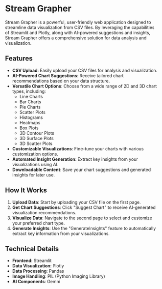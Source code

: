 # Stream Grapher

Stream Grapher is a powerful, user-friendly web application designed to streamline data visualization from CSV files. By leveraging the capabilities of Streamlit and Plotly, along with AI-powered suggestions and insights, Stream Grapher offers a comprehensive solution for data analysis and visualization.

## Features

- **CSV Upload**: Easily upload your CSV files for analysis and visualization.
- **AI-Powered Chart Suggestions**: Receive tailored chart recommendations based on your data structure.
- **Versatile Chart Options**: Choose from a wide range of 2D and 3D chart types, including:
  - Line Charts
  - Bar Charts
  - Pie Charts
  - Scatter Plots
  - Histograms
  - Heatmaps
  - Box Plots
  - 3D Contour Plots
  - 3D Surface Plots
  - 3D Scatter Plots
- **Customizable Visualizations**: Fine-tune your charts with various customization options.
- **Automated Insight Generation**: Extract key insights from your visualizations using AI.
- **Downloadable Content**: Save your chart suggestions and generated insights for later use.

## How It Works

1. **Upload Data**: Start by uploading your CSV file on the first page.
2. **Get Chart Suggestions**: Click "Suggest Chart" to receive AI-generated visualization recommendations.
3. **Visualize Data**: Navigate to the second page to select and customize your preferred chart type.
4. **Generate Insights**: Use the "GenerateInsights" feature to automatically extract key information from your visualizations.

## Technical Details

- **Frontend**: Streamlit
- **Data Visualization**: Plotly
- **Data Processing**: Pandas
- **Image Handling**: PIL (Python Imaging Library)
- **AI Components**: Gemni
